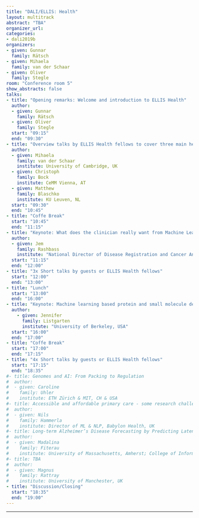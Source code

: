 ```yaml
---
title: "DALI/ELLIS: Health"
layout: multitrack
abstract: "TBA"
organizer_url:
categories:
- dali2019b
organizers:
- given: Gunnar
  family: Rätsch
- given: Mihaela
  family: van der Schaar
- given: Oliver
  family: Stegle
room: "Conference room 5"
show_abstracts: false
talks:
- title: "Opening remarks: Welcome and introduction to ELLIS Health"
  author:
  - given: Gunnar
    family: Rätsch
  - given: Oliver
    family: Stegle
  start: "09:15"
  end: "09:30"
- title: "Overview talks by ELLIS Health fellows to cover three main health application areas: Health, Omics, Imaging"
  author:
  - given: Mihaela
    family: van der Schaar
    institute: University of Cambridge, UK
  - given: Christoph
    family: Bock
    institute: CeMM Vienna, AT
  - given: Matthew
    family: Blaschko
    institute: KU Leuven, NL
  start: "09:30"
  end: "10:45"
- title: "Coffe Break"
  start: "10:45"
  end: "11:15"
- title: "Keynote: What does the clinician really want from Machine Learning?"
  author:
  - given: Jem
    family: Rashbass
    institute: "National Director of Disease Registration and Cancer Analysis, UK"
  start: "11:15"
  end: "12:00"
- title: "3x Short talks by guests or ELLIS Health fellows"
  start: "12:00"
  end: "13:00"
- title: "Lunch"
  start: "13:00"
  end: "16:00"
- title: "Keynote: Machine learning based protein and small molecule design"
  author:
    - given: Jennifer
      family: Listgarten
      institute: "University of Berkeley, USA"
  start: "16:00"
  end: "17:00"
- title: "Coffe Break"
  start: "17:00"
  end: "17:15"
- title: "4x Short talks by guests or ELLIS Health fellows"
  start: "17:15"
  end: "18:35"
#- title: Genomes and AI: From Packing to Regulation
#  author:
#  - given: Caroline
#    family: Uhler
#    institute: ETH Zürich & MIT, CH & USA
#- title: Accessible and affordable primary care - some research challenges
#  author:
#  - given: Nils
#    family: Hammerla
#    institute: Director of ML & NLP, Babylon Health, UK
#- title: Long-term Alzheimer’s Disease Forecasting by Predicting Latent Representations
#  author:
#  - given: Madalina
#    family: Fiterau
#    institute: University of Massachusetts, Amherst; College of Information and Computer Sciences, USA
#- title: TBA
#  author:
#  - given: Magnus
#    family: Rattray
#    institute: University of Manchester, UK
- title: "Discussion/Closing"
  start: "18:35"
  end: "19:00"
---
```

---
